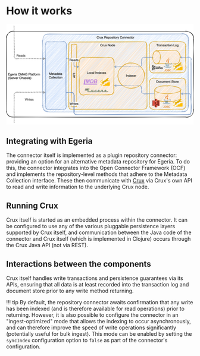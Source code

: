 <!-- SPDX-License-Identifier: CC-BY-4.0 -->
<!-- Copyright Contributors to the ODPi Egeria project. -->

# How it works

![Overview](overview.png)

## Integrating with Egeria

The connector itself is implemented as a plugin repository connector: providing an option for an alternative metadata
repository for Egeria. To do this, the connector integrates into the Open Connector Framework (OCF) and implements the
repository-level methods that adhere to the Metadata Collection interface. These then communicate with
[Crux](https://opencrux.com) via Crux's own API to read and write information to the underlying Crux node.

## Running Crux

Crux itself is started as an embedded process within the connector. It can be configured to use any of the various
pluggable persistence layers supported by Crux itself, and communication between the Java code of the connector and
Crux itself (which is implemented in Clojure) occurs through the Crux Java API (not via REST).

## Interactions between the components

Crux itself handles write transactions and persistence guarantees via its APIs, ensuring that all data is at least
recorded into the transaction log and document store prior to any write method returning.

!!! tip
    By default, the repository connector awaits confirmation that any write has been indexed (and is therefore
    available for read operations) prior to returning. However, it is also possible to configure the connector in an
    "ingest-optimized" mode that allows the indexing to occur asynchronously, and can therefore improve the speed of
    write operations significantly (potentially useful for bulk ingest). This mode can be enabled by setting the
    `syncIndex` configuration option to `false` as part of the connector's configuration.
